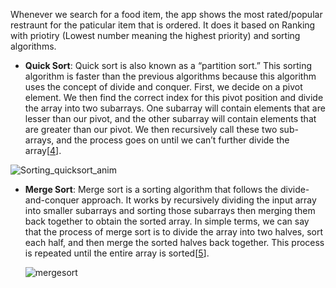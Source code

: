 Whenever we search for a food item, the app shows the most rated/popular restraunt for the paticular item that is ordered. 
It does it based on Ranking with priotiry (Lowest number meaning the highest priority) and sorting algorithms.

- **Quick Sort**: Quick sort is also known as a “partition sort.” This sorting algorithm is faster than the previous algorithms because this algorithm uses the concept of divide and conquer. First, we decide on a pivot element. We then find the correct index for this pivot position and divide the array into two subarrays. One subarray will contain elements that are lesser than our pivot, and the other subarray will contain elements that are greater than our pivot. We then recursively call these two sub-arrays, and the process goes on until we can’t further divide the array[[4](https://builtin.com/machine-learning/fastest-sorting-algorithm)].
  
![Sorting_quicksort_anim](https://github.com/JadenEkbote/portfolio.github.io/assets/97228905/52ad684a-b132-4f07-ba90-d1f1ecd2cce5)

- **Merge Sort**: Merge sort is a sorting algorithm that follows the divide-and-conquer approach. It works by recursively dividing the input array into smaller subarrays and sorting those subarrays then merging them back together to obtain the sorted array. In simple terms, we can say that the process of merge sort is to divide the array into two halves, sort each half, and then merge the sorted halves back together. This process is repeated until the entire array is sorted[[5](https://www.geeksforgeeks.org/merge-sort/)].

  ![mergesort](https://github.com/JadenEkbote/portfolio.github.io/assets/97228905/bc8b4632-2880-4440-a8e2-589ce5f81dfd)

  
